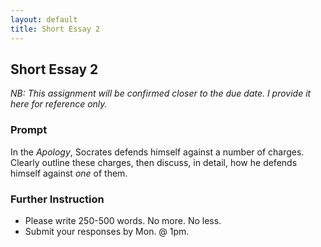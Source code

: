 ```yaml
---
layout: default
title: Short Essay 2
---
```


## Short Essay 2

*NB: This assignment will be confirmed closer to the due date. I provide it here for reference only.*

### Prompt

In the *Apology*, Socrates defends himself against a number of charges. Clearly outline these charges, then discuss, in detail, how he defends himself against *one* of them. 

### Further Instruction 

+ Please write 250-500 words. No more. No less. 
+ Submit your responses by Mon. @ 1pm. 
 

